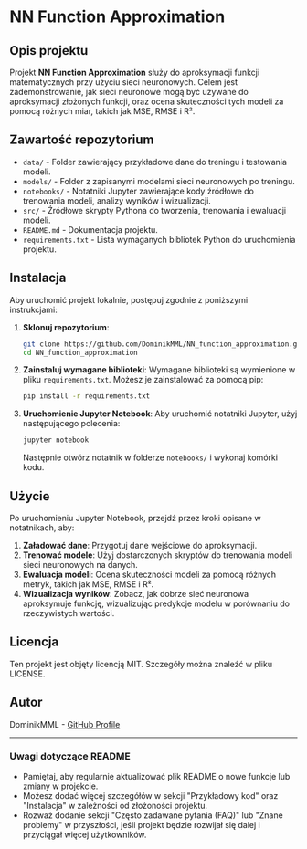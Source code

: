 # **NN Function Approximation**

## **Opis projektu**

Projekt **NN Function Approximation** służy do aproksymacji funkcji matematycznych przy użyciu sieci neuronowych. Celem jest zademonstrowanie, jak sieci neuronowe mogą być używane do aproksymacji złożonych funkcji, oraz ocena skuteczności tych modeli za pomocą różnych miar, takich jak MSE, RMSE i R².

## **Zawartość repozytorium**

- `data/` - Folder zawierający przykładowe dane do treningu i testowania modeli.
- `models/` - Folder z zapisanymi modelami sieci neuronowych po treningu.
- `notebooks/` - Notatniki Jupyter zawierające kody źródłowe do trenowania modeli, analizy wyników i wizualizacji.
- `src/` - Źródłowe skrypty Pythona do tworzenia, trenowania i ewaluacji modeli.
- `README.md` - Dokumentacja projektu.
- `requirements.txt` - Lista wymaganych bibliotek Python do uruchomienia projektu.

## **Instalacja**

Aby uruchomić projekt lokalnie, postępuj zgodnie z poniższymi instrukcjami:

1. **Sklonuj repozytorium**:
    ```bash
    git clone https://github.com/DominikMML/NN_function_approximation.git
    cd NN_function_approximation
    ```

2. **Zainstaluj wymagane biblioteki**:
    Wymagane biblioteki są wymienione w pliku `requirements.txt`. Możesz je zainstalować za pomocą pip:
    ```bash
    pip install -r requirements.txt
    ```

3. **Uruchomienie Jupyter Notebook**:
    Aby uruchomić notatniki Jupyter, użyj następującego polecenia:
    ```bash
    jupyter notebook
    ```
    Następnie otwórz notatnik w folderze `notebooks/` i wykonaj komórki kodu.

## **Użycie**

Po uruchomieniu Jupyter Notebook, przejdź przez kroki opisane w notatnikach, aby:

1. **Załadować dane**: Przygotuj dane wejściowe do aproksymacji.
2. **Trenować modele**: Użyj dostarczonych skryptów do trenowania modeli sieci neuronowych na danych.
3. **Ewaluacja modeli**: Ocena skuteczności modeli za pomocą różnych metryk, takich jak MSE, RMSE i R².
4. **Wizualizacja wyników**: Zobacz, jak dobrze sieć neuronowa aproksymuje funkcję, wizualizując predykcje modelu w porównaniu do rzeczywistych wartości.

## **Licencja**

Ten projekt jest objęty licencją MIT. Szczegóły można znaleźć w pliku LICENSE.

## **Autor**

DominikMML - [GitHub Profile](https://github.com/DominikMML)

---

### **Uwagi dotyczące README**

- Pamiętaj, aby regularnie aktualizować plik README o nowe funkcje lub zmiany w projekcie.
- Możesz dodać więcej szczegółów w sekcji "Przykładowy kod" oraz "Instalacja" w zależności od złożoności projektu.
- Rozważ dodanie sekcji "Często zadawane pytania (FAQ)" lub "Znane problemy" w przyszłości, jeśli projekt będzie rozwijał się dalej i przyciągał więcej użytkowników.
